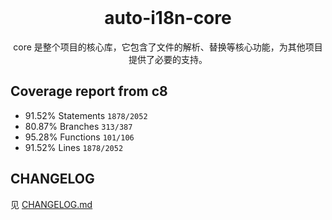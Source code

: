 <br />

<div align="center">
<h1 align="center" bold>auto-i18n-core</h1>
</div>

<div align="center">
core 是整个项目的核心库，它包含了文件的解析、替换等核心功能，为其他项目提供了必要的支持。
</div>

## Coverage report from c8

- 91.52% Statements `1878/2052`
- 80.87% Branches `313/387`  
- 95.28% Functions `101/106`
- 91.52% Lines `1878/2052`

## CHANGELOG

见 [CHANGELOG.md](https://github.com/baohangxing/yo-auto-i18n/blob/main/CHANGELOG.md)
